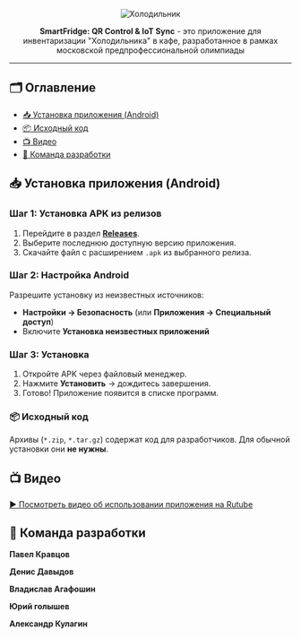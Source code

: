 <div align="center" style="text-align: center;">
  
![Холодильник](https://static.auction.ru/offer_images/cmn8/2019/07/11/02/big/P/pIRcJp6YedL/vintazhnyj_kholodilnik_zil_moskva_60_e_kkh_240_sssr.jpg)

**SmartFridge: QR Control & IoT Sync** - это приложение для инвентаризации "Холодильника" в кафе, разработанное в рамках московской предпрофессиональной олимпиады

---
</div>

## 🗂️ Оглавление

- [📥 Установка приложения (Android)](#-установка-приложения-android)
- [📦 Исходный код](#-исходный-код)
- [📺 Видео](#-видео)
- [👥 Команда разработки](#-команда-разработки)

## 📥 Установка приложения (Android)
### Шаг 1: Установка APK из релизов
1. Перейдите в раздел [**Releases**](https://github.com/Proman2702/mppo_app/releases/).
2. Выберите последнюю доступную версию приложения.  
3. Скачайте файл с расширением `.apk` из выбранного релиза.

### Шаг 2: Настройка Android
Разрешите установку из неизвестных источников:  
- **Настройки → Безопасность** (или **Приложения → Специальный доступ**)  
- Включите **Установка неизвестных приложений**

### Шаг 3: Установка
1. Откройте APK через файловый менеджер.  
2. Нажмите **Установить** → дождитесь завершения.  
3. Готово! Приложение появится в списке программ.

### 📦 Исходный код
Архивы (`*.zip`, `*.tar.gz`) содержат код для разработчиков. Для обычной установки они **не нужны**.

## 📺 Видео
[▶ Посмотреть видео об использовании приложения на Rutube](https://rutube.ru/video/private/7cce0e20e3981a1dc5005a50df5ad927/?p=buD95d-bBDBwgdiemcXllg)

## 👥 Команда разработки 
**Павел Кравцов**

**Денис Давыдов**

**Владислав Агафошин**

**Юрий голышев**

**Александр Кулагин**
